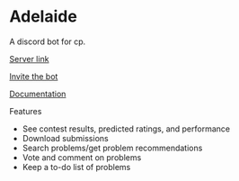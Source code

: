 # Adelaide
A discord bot for cp.

[Server link](https://cccdiscord.cf/)

[Invite the bot](https://discord.com/oauth2/authorize?client_id=799477945215090688&scope=bot&permissions=085056)

[Documentation](https://docs.xadelaide.cf)

Features
- See contest results, predicted ratings, and performance
- Download submissions
- Search problems/get problem recommendations
- Vote and comment on problems
- Keep a to-do list of problems

